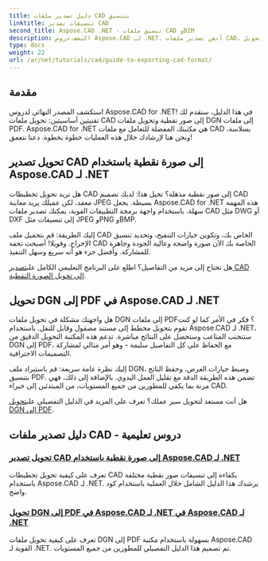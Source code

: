 ```yaml
---
title: دليل تصدير ملفات CAD بتنسيق
linktitle: تنسيقات تصدير CAD
second_title: Aspose.CAD .NET - تنسيق ملفات CAD وBIM
description: اكتشف دروس Aspose.CAD لـ .NET. أتقن تصدير ملفات CAD، وتحويل CAD إلى صور نقطية، وتحويل DGN إلى PDF بسهولة.
type: docs
weight: 22
url: /ar/net/tutorials/cad/guide-to-exporting-cad-format/
---
```

## مقدمة

استكشف المصدر النهائي لدروس Aspose.CAD for .NET! في هذا الدليل، سنقدم لك تقنيتين أساسيتين: تحويل ملفات CAD إلى صور نقطية وتحويل ملفات DGN إلى ملفات PDF. Aspose.CAD for .NET هي مكتبتك المفضلة للتعامل مع ملفات CAD بسلاسة، ونحن هنا لإرشادك خلال هذه العمليات خطوة بخطوة. دعنا نتعمق!

## تحويل تصدير CAD إلى صورة نقطية باستخدام Aspose.CAD لـ .NET  
هل تريد تحويل تخطيطات CAD إلى صور نقطية مذهلة؟ تخيل هذا: لديك تصميم CAD معقد، لكن عميلك يريد معاينة JPEG بسيطة. يجعل Aspose.CAD for .NET هذه المهمة سهلة. باستخدام واجهة برمجة التطبيقات القوية، يمكنك تصدير ملفات CAD مثل DWG أو DXF إلى تنسيقات مثل JPEG وPNG وBMP.  

إليك الطريقة: قم بتحميل ملف CAD الخاص بك، وتكوين خيارات التنقيح، وتحديد تنسيق الإخراج. وفويلا! أصبحت تحفة CAD الخاصة بك الآن صورة واضحة وعالية الجودة وجاهزة للمشاركة. وأفضل جزء هو أنه سريع وسهل التنفيذ.  

 هل تحتاج إلى مزيد من التفاصيل؟ اطلع على البرنامج التعليمي الكامل على[تصدير CAD إلى تحويل الصورة النقطية](./export-cad-to-raster-image-conversion/).  

## تحويل DGN إلى PDF في Aspose.CAD لـ .NET  
هل واجهتك مشكلة في تحويل ملفات DGN إلى ملفات PDF؟ فكر في الأمر كما لو كنت تقوم بتحويل مخطط إلى مستند مصقول وقابل للنقل. باستخدام Aspose.CAD لـ .NET، ستتجنب المتاعب وستحصل على النتائج مباشرة. تدعم هذه المكتبة التحويل الدقيق من DGN إلى PDF، مع الحفاظ على كل التفاصيل سليمة - وهو أمر مثالي لمشاركة التصميمات الاحترافية.  

إليك نظرة عامة سريعة: قم باستيراد ملف DGN، وضبط خيارات العرض، وحفظ الناتج بتنسيق PDF. تضمن هذه الطريقة الدقة مع تقليل العمل اليدوي. بالإضافة إلى ذلك، فهي مرنة بما يكفي للمطورين من جميع المستويات، من المبتدئين إلى خبراء CAD.  

هل أنت مستعد لتحويل سير عملك؟ تعرف على المزيد في الدليل التفصيلي على[تحويل DGN إلى PDF](./convert-dgn-to-pdf/).  

## دليل تصدير ملفات CAD - دروس تعليمية
### [تحويل تصدير CAD إلى صورة نقطية باستخدام Aspose.CAD لـ .NET](./export-cad-to-raster-image-conversion/)
تعرف على كيفية تحويل تخطيطات CAD بكفاءة إلى تنسيقات صور نقطية مختلفة باستخدام Aspose.CAD لـ .NET. يرشدك هذا الدليل الشامل خلال العملية باستخدام كود واضح.
### [تحويل DGN إلى PDF في Aspose.CAD لـ .NET في Aspose.CAD لـ .NET](./convert-dgn-to-pdf/)
تعرف على كيفية تحويل ملفات DGN إلى PDF بسهولة باستخدام مكتبة Aspose.CAD القوية لـ .NET. تم تصميم هذا الدليل التفصيلي للمطورين من جميع المستويات.